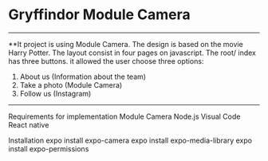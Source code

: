 


# Gryffindor Module Camera

------------------------------------------------------------------------------------------------------------------------------------------
**It project is using Module Camera. The design is based on the movie Harry Potter. 
The layout consist in four pages on javascript. The root/ index has three buttons. it allowed the user choose three options:

1. About us (Information about the team)
2. Take a photo (Module Camera)
3. Follow us (Instagram)

-------------------------------------------------------------------------------------------------------------------------------------------

Requirements for implementation Module Camera
Node.js
Visual Code
React native

Installation
expo install expo-camera
expo install expo-media-library
expo install expo-permissions




